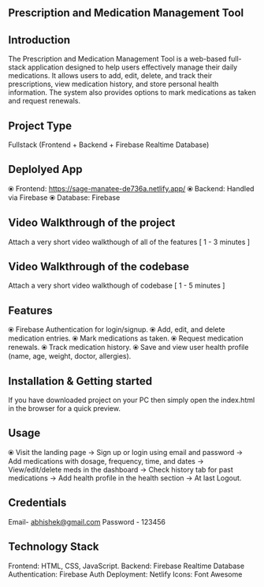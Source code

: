 ## Prescription and Medication Management Tool


## Introduction
The Prescription and Medication Management Tool is a web-based full-stack application designed to help users effectively manage their daily medications. It allows users to add, edit, delete, and track their prescriptions, view medication history, and store personal health information. The system also provides options to mark medications as taken and request renewals.


## Project Type
Fullstack (Frontend + Backend + Firebase Realtime Database)


## Deplolyed App
⦿ Frontend: https://sage-manatee-de736a.netlify.app/
⦿ Backend: Handled via Firebase
⦿ Database: Firebase


## Video Walkthrough of the project
Attach a very short video walkthough of all of the features [ 1 - 3 minutes ]


## Video Walkthrough of the codebase
Attach a very short video walkthough of codebase [ 1 - 5 minutes ]


## Features
⦿ Firebase Authentication for login/signup.
⦿ Add, edit, and delete medication entries.
⦿ Mark medications as taken.
⦿ Request medication renewals.
⦿ Track medication history.
⦿ Save and view user health profile (name, age, weight, doctor, allergies).


## Installation & Getting started
If you have downloaded project on your PC then simply open the index.html in the browser for a quick preview.


## Usage
⦿ Visit the landing page
-> Sign up or login using email and password
-> Add medications with dosage, frequency, time, and dates
-> View/edit/delete meds in the dashboard
-> Check history tab for past medications
-> Add health profile in the health section
-> At last Logout.


## Credentials
Email- abhishek@gmail.com
Password - 123456


## Technology Stack 
Frontend: HTML, CSS, JavaScript.
Backend: Firebase Realtime Database
Authentication: Firebase Auth
Deployment: Netlify
Icons: Font Awesome
